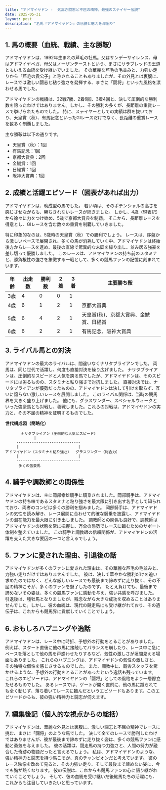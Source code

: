 ```yaml
---
title: "アドマイヤドン -  気高き闘志と不屈の精神、最強のステイヤー伝説"
date: 2025-05-31
layout: post
description: "名馬『アドマイヤドン』の伝説と魅力を深堀り"
---
```


## 1. 馬の概要（血統、戦績、主な勝鞍）

アドマイヤドンは、1992年生まれの芦毛の牡馬。父はサンデーサイレンス、母はアドマイヤベガ、母父はノーザンテーストという、まさにサラブレッドの王道ともいえる血統を受け継いでいました。  その華麗な芦毛の毛並みと、力強い走りから「芦毛の貴公子」と称されることもありましたが、その外見とは裏腹に、レースでは激しい闘志と粘り強さを発揮する、まさに「闘将」といった風格を漂わせる馬でした。

アドマイヤドンの戦績は、22戦7勝、2着6回、3着4回と、決して圧倒的な勝利数を誇ったわけではありません。しかし、その勝利の多くが、長距離の重賞レースで挙げられたものでした。  特に、ステイヤーとしての実績は群を抜いており、天皇賞（秋）、有馬記念といったGIレースだけでなく、長距離の重賞レースを数多く制覇しました。

主な勝鞍は以下の通りです。

* 天皇賞（秋）：1回
* 有馬記念：1回
* 京都大賞典：2回
* 金鯱賞：1回
* 日経賞：1回
* 阪神大賞典：1回


## 2. 成績と活躍エピソード（図表があれば出力）

アドマイヤドンは、晩成型の馬でした。  若い頃は、そのポテンシャルの高さを感じさせながらも、勝ちきれないレースが続きました。  しかし、4歳（現表記）から徐々に力をつけ始め、5歳で京都大賞典を制覇。  そこから、長距離レースを得意とし、GIレースを含む数々の重賞を制覇していきました。

特に印象的なのは、5歳時の天皇賞（秋）での勝利でしょう。  レースは、序盤から激しいペースで展開され、多くの馬が消耗していく中、アドマイヤドンは終始後方からレースを進め、最後の直線で驚異的な末脚を繰り出し、並み居る強豪を差し切って優勝しました。  このレースは、アドマイヤドンの持ち前のスタミナと、勝負根性の強さを象徴する一戦として、多くの競馬ファンの記憶に刻まれています。

| 年齢 | 出走数 | 勝利数 | 2着 | 3着 | 主要勝ち鞍 |
|---|---|---|---|---|---|
| 3歳 | 4 | 0 | 0 | 1 |  |
| 4歳 | 6 | 1 | 2 | 1 | 京都大賞典 |
| 5歳 | 6 | 4 | 2 | 1 | 天皇賞(秋)、京都大賞典、金鯱賞、日経賞 |
| 6歳 | 6 | 2 | 2 | 1 | 有馬記念、阪神大賞典 |


## 3. ライバル馬との対決

アドマイヤドンの最大のライバルは、間違いなくナリタブライアンでした。  両馬は、同じ世代で活躍し、何度も直接対決を繰り広げました。  ナリタブライアンは、圧倒的なスピードと人気を誇る馬でしたが、アドマイヤドンは、そのスピードには劣るものの、スタミナと粘り強さで対抗しました。  直接対決では、ナリタブライアンが優勢だったものの、アドマイヤドンは決して引けを取らず、互いに譲らない激しいレースを展開しました。  このライバル関係は、当時の競馬界を大きく盛り上げました。  他にも、グラスワンダー、スペシャルウィークといった強豪馬とも対戦し、善戦しました。これらの対戦は、アドマイヤドンの実力と、その不屈の精神を証明するものでした。

**世代構成図（簡略化）**

```
       ナリタブライアン（圧倒的な人気とスピード）
             |
     -----------------------------
     |                           |
アドマイヤドン（スタミナと粘り強さ）  グラスワンダー（総合力）
     |                           |
     -----------------------------
      多くの強豪馬
```


## 4. 騎手や調教師との関係性

アドマイヤドンは、主に岡部幸雄騎手に騎乗されました。岡部騎手は、アドマイヤドンの持ち味であるスタミナと粘り強さを最大限に引き出す名手として知られており、両者のコンビは多くの勝利を掴みました。  岡部騎手は、アドマイヤドンの気性を読み解き、レース展開に合わせて的確な騎乗を披露し、アドマイヤドンの潜在能力を最大限に引き出しました。  調教師との関係も良好で、調教師はアドマイヤドンの状態を常に把握し、万全の態勢でレースに臨むためのサポート体制を整えていました。  この騎手と調教師の信頼関係が、アドマイヤドンの活躍を支えた大きな要因の一つと言えるでしょう。


## 5. ファンに愛された理由、引退後の話

アドマイヤドンが多くのファンに愛された理由は、その華麗な芦毛の毛並みと、力強い走りだけではありませんでした。  彼は、決して華やかな勝利だけを追い求めたのではなく、どんな厳しいレースでも最後まで諦めずに走り抜く、その不屈の精神こそが、多くのファンを魅了したのです。  たとえ負けても、最後まで諦めないその姿は、多くの競馬ファンに感動を与え、強い共感を呼びました。  引退後は、種牡馬となりましたが、残念ながら大きな成功を収めることはありませんでした。しかし、彼の血統は、現代の競走馬にも受け継がれており、その遺伝子は、これからも競馬界に貢献していくことでしょう。


## 6. おもしろハプニングや逸話

アドマイヤドンは、レース中に時折、予想外の行動をとることがありました。  例えば、スタート直後に他の馬に接触してバランスを崩したり、レース中に急にペースを落として他の馬を戸惑わせたりするなど、気性の激しさが垣間見える場面もありました。  これらのハプニングは、アドマイヤドンの気性の激しさと、その独特な個性を感じさせるものでした。  また、調教中に、厩舎スタッフを驚かせるような、予想外の行動をとることがあったという逸話も残っています。  これらのエピソードは、アドマイヤドンの「闘将」としての風格をより一層際立たせるものでした。  あるレースでは、ゲートが開く直前に、他の馬に蹴られても全く動じず、落ち着いてレースに臨んだというエピソードもあります。このエピソードからも、彼の強い精神力と闘志が伺えます。


## 7. 編集後記（個人的な視点からの総括）

アドマイヤドンは、華麗な外見とは裏腹に、激しい闘志と不屈の精神でレースに挑む、まさに「闘将」のような馬でした。  決して全てのレースで勝利したわけではありませんが、彼が最後まで諦めずに走り抜く姿は、多くの競馬ファンに感動と勇気を与えました。  彼の活躍は、競走馬の持つ力強さと、人間の努力が融合した奇跡の物語だったと言えるでしょう。  私は、アドマイヤドンのような、強い精神力と闘志を持つ馬こそが、真のチャンピオンだと考えています。  彼のレース映像を改めて見ると、その力強い走り、そして最後まで諦めない姿に、今でも胸が熱くなります。  彼の伝説は、これからも競馬ファンの心に語り継がれていくことでしょう。  そして、彼の血統を受け継いだ後継馬たちの活躍にも、これからも注目していきたいと思っています。
